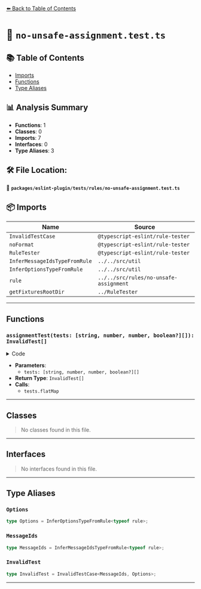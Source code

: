 [⬅️ Back to Table of Contents](../../../../index.md)

# 📄 `no-unsafe-assignment.test.ts`

## 📚 Table of Contents

- [Imports](#imports)
- [Functions](#functions)
- [Type Aliases](#type-aliases)

## 📊 Analysis Summary

- **Functions**: 1
- **Classes**: 0
- **Imports**: 7
- **Interfaces**: 0
- **Type Aliases**: 3

## 🛠️ File Location:
📂 **`packages/eslint-plugin/tests/rules/no-unsafe-assignment.test.ts`**

## 📦 Imports

| Name | Source |
|------|--------|
| `InvalidTestCase` | `@typescript-eslint/rule-tester` |
| `noFormat` | `@typescript-eslint/rule-tester` |
| `RuleTester` | `@typescript-eslint/rule-tester` |
| `InferMessageIdsTypeFromRule` | `../../src/util` |
| `InferOptionsTypeFromRule` | `../../src/util` |
| `rule` | `../../src/rules/no-unsafe-assignment` |
| `getFixturesRootDir` | `../RuleTester` |


---

## Functions

### `assignmentTest(tests: [string, number, number, boolean?][]): InvalidTest[]`

<details><summary>Code</summary>

```ts
(
  tests: [string, number, number, boolean?][],
): InvalidTest[] =>
  tests.flatMap(([assignment, column, endColumn, skipAssignmentExpression]) => [
    // VariableDeclaration
    {
      code: `const ${assignment}`,
      errors: [
        {
          column: column + 6,
          endColumn: endColumn + 6,
          line: 1,
          messageId: 'unsafeArrayPatternFromTuple',
        },
      ],
    },
    // AssignmentPattern
    {
      code: `function foo(${assignment}) {}`,
      errors: [
        {
          column: column + 13,
          endColumn: endColumn + 13,
          line: 1,
          messageId: 'unsafeArrayPatternFromTuple',
        },
      ],
    },
    // AssignmentExpression
    ...(skipAssignmentExpression
      ? []
      : [
          {
            code: `(${assignment})`,
            errors: [
              {
                column: column + 1,
                endColumn: endColumn + 1,
                line: 1,
                messageId: 'unsafeArrayPatternFromTuple' as const,
              },
            ],
          },
        ]),
  ])
```
</details>

- **Parameters**:
  - `tests: [string, number, number, boolean?][]`
- **Return Type**: `InvalidTest[]`
- **Calls**:
  - `tests.flatMap`

---

## Classes

> No classes found in this file.


---

## Interfaces

> No interfaces found in this file.


---

## Type Aliases

### `Options`

```ts
type Options = InferOptionsTypeFromRule<typeof rule>;
```

### `MessageIds`

```ts
type MessageIds = InferMessageIdsTypeFromRule<typeof rule>;
```

### `InvalidTest`

```ts
type InvalidTest = InvalidTestCase<MessageIds, Options>;
```


---